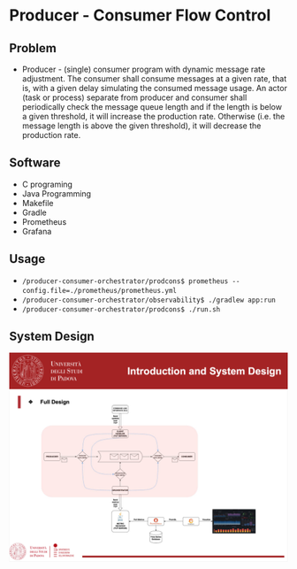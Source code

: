 # Producer - Consumer Flow Control 

Problem
---------
- Producer - (single) consumer program with dynamic message rate adjustment. The consumer shall consume messages at a given rate, that is, with a given delay simulating the consumed message usage. An actor (task or process) separate from producer and consumer shall periodically check the message queue length and if the length is below a given threshold, it will increase the production rate. Otherwise (i.e. the message length is above the given threshold), it will decrease the production rate.

Software
---------
- C programing
- Java Programming
- Makefile
- Gradle
- Prometheus
- Grafana

Usage
--------- 
- `/producer-consumer-orchestrator/prodcons$ prometheus --config.file=./prometheus/prometheus.yml`
- `/producer-consumer-orchestrator/observability$ ./gradlew app:run`
- `/producer-consumer-orchestrator/prodcons$ ./run.sh`

System Design
---------
<img src = https://github.com/thecuongthehieu/producer-consumer-orchestrator/blob/master/documents/images/System_Design.png>  
